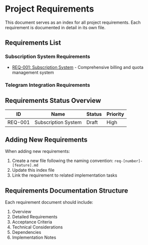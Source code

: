 # Project Requirements

This document serves as an index for all project requirements. Each requirement is documented in detail in its own file.

## Requirements List

### Subscription System Requirements
- [REQ-001: Subscription System](req-001-subscription-system.md) - Comprehensive billing and quota management system

### Telegram Integration Requirements


## Requirements Status Overview

| ID | Name | Status | Priority |
|----|------|--------|----------|
| REQ-001 | Subscription System | Draft | High |


## Adding New Requirements

When adding new requirements:
1. Create a new file following the naming convention: `req-[number]-[feature].md`
2. Update this index file
3. Link the requirement to related implementation tasks

## Requirements Documentation Structure

Each requirement document should include:
1. Overview
2. Detailed Requirements
3. Acceptance Criteria
4. Technical Considerations
5. Dependencies
6. Implementation Notes 